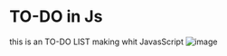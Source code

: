 # TO-DO in Js
this is an TO-DO LIST making whit JavasScript 
![image](https://github.com/JerickTwO/TO-DO/assets/137414207/4b5c8d38-3f92-4042-9d48-7daaf812376d)
